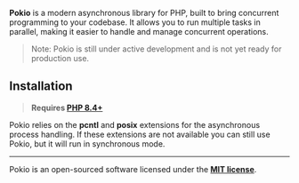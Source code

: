 **Pokio** is a modern asynchronous library for PHP, built to bring concurrent programming to your codebase. It allows you to run multiple tasks in parallel, making it easier to handle and manage concurrent operations.

> Note: Pokio is still under active development and is not yet ready for production use.

## Installation

> **Requires [PHP 8.4+](https://php.net/releases/)**

Pokio relies on the **pcntl** and **posix** extensions for the asynchronous process handling. If these extensions are not available you can still use Pokio, but it will run in synchronous mode.

<!-- TODO: Add Composer installation after packagist release -->

---

Pokio is an open-sourced software licensed under the **[MIT license](https://opensource.org/licenses/MIT)**.

